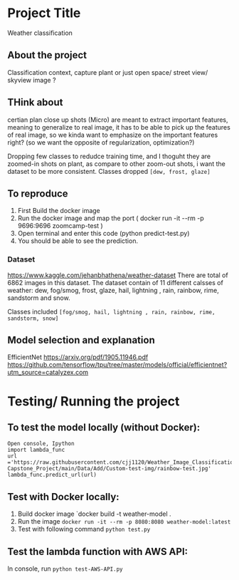 # Project Title 
Weather classification 

## About the project 
Classification context, capture plant or just open space/ street view/ skyview image ?

## THink about 
certian plan close up shots (Micro) are meant to extract important features, meaning to generalize to real image, it has to be able to pick up the 
features of real image, so we kinda want to emphasize on the important features right? (so we want the opposite of regularization, optimization?)

Dropping few classes to redudce training time, and I thoguht they are zoomed-in shots on plant, as compare to other zoom-out shots, i want the dataset to be more consistent. 
Classes dropped `[dew, frost, glaze]`

## To reproduce 
1. First Build the docker image 
2. Run the docker image and map the port ( docker run -it --rm -p 9696:9696 zoomcamp-test )
3. Open terminal and enter this code (python predict-test.py)
4. You should be able to see the prediction. 



### Dataset 
https://www.kaggle.com/jehanbhathena/weather-dataset
There are total of 6862 images in this dataset. 
The dataset contain of 11 different calsses of weather:  dew, fog/smog, frost, glaze, hail, lightning , rain, rainbow, rime, sandstorm and snow.

Classes included `[fog/smog, hail, lightning , rain, rainbow, rime, sandstorm, snow]`

## Model selection and explanation 
EfficientNet 
https://arxiv.org/pdf/1905.11946.pdf 
https://github.com/tensorflow/tpu/tree/master/models/official/efficientnet?utm_source=catalyzex.com


# Testing/ Running the project 
 
## To test the model locally (without Docker): 
```
Open console, Ipython 
import lambda_func
url ='https://raw.githubusercontent.com/cjj1120/Weather_Image_Classification-Capstone_Project/main/Data/Add/Custom-test-img/rainbow-test.jpg'
lambda_func.predict_url(url)
```


## Test with Docker locally:

1. Build docker image `docker build -t weather-model .  
2. Run the image `docker run -it --rm -p 8080:8080 weather-model:latest`
3. Test with following command `python test.py` 

## Test the lambda function with AWS API: 
In console, run `python test-AWS-API.py`